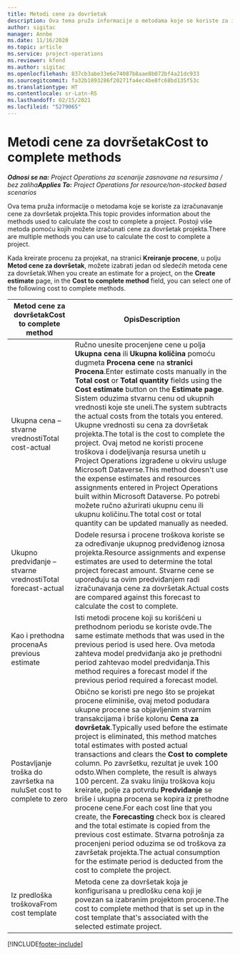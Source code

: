 ```yaml
---
title: Metodi cene za dovršetak
description: Ova tema pruža informacije o metodama koje se koriste za izračunavanje cene za dovršetak projekta.
author: sigitac
manager: Annbe
ms.date: 11/16/2020
ms.topic: article
ms.service: project-operations
ms.reviewer: kfend
ms.author: sigitac
ms.openlocfilehash: 837cb3abe33e6e74087b8aae8b072bf4a21dc933
ms.sourcegitcommit: fa32b1893286f20271fa4ec4be8fc68bd135f53c
ms.translationtype: HT
ms.contentlocale: sr-Latn-RS
ms.lasthandoff: 02/15/2021
ms.locfileid: "5279065"
---
```

# <a name="cost-to-complete-methods"></a><span data-ttu-id="9efd7-103">Metodi cene za dovršetak</span><span class="sxs-lookup"><span data-stu-id="9efd7-103">Cost to complete methods</span></span>

<span data-ttu-id="9efd7-104">_**Odnosi se na:** Project Operations za scenarije zasnovane na resursima / bez zaliha_</span><span class="sxs-lookup"><span data-stu-id="9efd7-104">_**Applies To:** Project Operations for resource/non-stocked based scenarios_</span></span>

<span data-ttu-id="9efd7-105">Ova tema pruža informacije o metodama koje se koriste za izračunavanje cene za dovršetak projekta.</span><span class="sxs-lookup"><span data-stu-id="9efd7-105">This topic provides information about the methods used to calculate the cost to complete a project.</span></span> <span data-ttu-id="9efd7-106">Postoji više metoda pomoću kojih možete izračunati cene za dovršetak projekta.</span><span class="sxs-lookup"><span data-stu-id="9efd7-106">There are multiple methods you can use to calculate the cost to complete a project.</span></span> 

<span data-ttu-id="9efd7-107">Kada kreirate procenu za projekat, na stranici **Kreiranje procene**, u polju **Metod cene za dovršetak**, možete izabrati jedan od sledećih metoda cene za dovršetak.</span><span class="sxs-lookup"><span data-stu-id="9efd7-107">When you create an estimate for a project, on the **Create estimate** page, in the **Cost to complete method** field, you can select one of the following cost to complete methods.</span></span>

| <span data-ttu-id="9efd7-108">Metod cene za dovršetak</span><span class="sxs-lookup"><span data-stu-id="9efd7-108">Cost to complete method</span></span>    | <span data-ttu-id="9efd7-109">Opis</span><span class="sxs-lookup"><span data-stu-id="9efd7-109">Description</span></span>                                                                                                                                                                                                                                                                                                                                                                                                                                                                                        |
|------------------------------|----------------------------------------------------------------------------------------------------------------------------------------------------------------------------------------------------------------------------------------------------------------------------------------------------------------------------------------------------------------------------------------------------------------------------------------------------------------------------------------------------|
| <span data-ttu-id="9efd7-110">Ukupna cena – stvarne vrednosti</span><span class="sxs-lookup"><span data-stu-id="9efd7-110">Total cost-actual</span></span>            | <span data-ttu-id="9efd7-111">Ručno unesite procenjene cene u polja **Ukupna cena** ili **Ukupna količina** pomoću dugmeta **Procena cene** na **stranici Procena**.</span><span class="sxs-lookup"><span data-stu-id="9efd7-111">Enter estimate costs manually in the **Total cost** or **Total quantity** fields using the **Cost estimate** button on the **Estimate page**.</span></span> <span data-ttu-id="9efd7-112">Sistem oduzima stvarnu cenu od ukupnih vrednosti koje ste uneli.</span><span class="sxs-lookup"><span data-stu-id="9efd7-112">The system subtracts the actual costs from the totals you entered.</span></span> <span data-ttu-id="9efd7-113">Ukupne vrednosti su cena za dovršetak projekta.</span><span class="sxs-lookup"><span data-stu-id="9efd7-113">The total is the cost to complete the project.</span></span> <span data-ttu-id="9efd7-114">Ovaj metod ne koristi procene troškova i dodeljivanja resursa unetih u Project Operations izgrađene u okviru usluge Microsoft Dataverse.</span><span class="sxs-lookup"><span data-stu-id="9efd7-114">This method doesn't use the expense estimates and resources assignments entered in Project Operations built within Microsoft Dataverse.</span></span> <span data-ttu-id="9efd7-115">Po potrebi možete ručno ažurirati ukupnu cenu ili ukupnu količinu.</span><span class="sxs-lookup"><span data-stu-id="9efd7-115">The total cost or total quantity can be updated manually as needed.</span></span>  |
| <span data-ttu-id="9efd7-116">Ukupno predviđanje – stvarne vrednosti</span><span class="sxs-lookup"><span data-stu-id="9efd7-116">Total forecast-actual</span></span>        | <span data-ttu-id="9efd7-117">Dodele resursa i procene troškova koriste se za određivanje ukupnog predviđenog iznosa projekta.</span><span class="sxs-lookup"><span data-stu-id="9efd7-117">Resource assignments and expense estimates are used to determine the total project forecast amount.</span></span> <span data-ttu-id="9efd7-118">Stvarne cene se upoređuju sa ovim predviđanjem radi izračunavanja cene za dovršetak.</span><span class="sxs-lookup"><span data-stu-id="9efd7-118">Actual costs are compared against this forecast to calculate the cost to complete.</span></span>                                                                                                                                                                                                                                                                          |
| <span data-ttu-id="9efd7-119">Kao i prethodna procena</span><span class="sxs-lookup"><span data-stu-id="9efd7-119">As previous estimate</span></span>         | <span data-ttu-id="9efd7-120">Isti metodi procene koji su korišćeni u prethodnom periodu se koriste ovde.</span><span class="sxs-lookup"><span data-stu-id="9efd7-120">The same estimate methods that was used in the previous period is used here.</span></span> <span data-ttu-id="9efd7-121">Ova metoda zahteva model predviđanja ako je prethodni period zahtevao model predviđanja.</span><span class="sxs-lookup"><span data-stu-id="9efd7-121">This method requires a forecast model if the previous period required a forecast model.</span></span>                                                                                                                                                                                                                                                                                                                           |
| <span data-ttu-id="9efd7-122">Postavljanje troška do završetka na nulu</span><span class="sxs-lookup"><span data-stu-id="9efd7-122">Set cost to complete to zero</span></span> | <span data-ttu-id="9efd7-123">Obično se koristi pre nego što se projekat procene eliminiše, ovaj metod podudara ukupne procene sa objavljenim stvarnim transakcijama i briše kolonu **Cena za dovršetak**.</span><span class="sxs-lookup"><span data-stu-id="9efd7-123">Typically used before the estimate project is eliminated, this method matches total estimates with posted actual transactions and clears the **Cost to complete** column.</span></span> <span data-ttu-id="9efd7-124">Po završetku, rezultat je uvek 100 odsto.</span><span class="sxs-lookup"><span data-stu-id="9efd7-124">When complete, the result is always 100 percent.</span></span> <span data-ttu-id="9efd7-125">Za svaku liniju troškova koju kreirate, polje za potvrdu **Predviđanje** se briše i ukupna procena se kopira iz prethodne procene cene.</span><span class="sxs-lookup"><span data-stu-id="9efd7-125">For each cost line that you create, the **Forecasting** check box is cleared and the total estimate is copied from the previous cost estimate.</span></span> <span data-ttu-id="9efd7-126">Stvarna potrošnja za procenjeni period oduzima se od troškova za završetak projekta.</span><span class="sxs-lookup"><span data-stu-id="9efd7-126">The actual consumption for the estimate period is deducted from the cost to complete the project.</span></span>              |
| <span data-ttu-id="9efd7-127">Iz predloška troškova</span><span class="sxs-lookup"><span data-stu-id="9efd7-127">From cost template</span></span>           | <span data-ttu-id="9efd7-128">Metoda cene za dovršetak koja je konfigurisana u predlošku cena koji je povezan sa izabranim projektom procene.</span><span class="sxs-lookup"><span data-stu-id="9efd7-128">The cost to complete method that is set up in the cost template that's associated with the selected estimate project.</span></span>                                                                                                                                                                                                                                                                                                                                                                          |


[!INCLUDE[footer-include](../includes/footer-banner.md)]